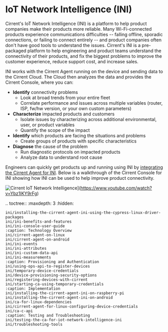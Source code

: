 ﻿# IoT Network Intelligence (INI)
Cirrent's IoT Network Intelligence (INI) is a platform to help product companies make their products more reliable. Many Wi-Fi-connected products experience communications difficulties -- falling offline, sporadic connections, or failing to connect entirely -- and product companies often don't have good tools to understand the issues. Cirrent's INI is a pre-packaged platform to help engineering and product teams understand the connectivity of their products, and fix the biggest problems to improve the customer experience, reduce support cost, and increase sales.

INI works with the Cirrent Agent running on the device and sending data to the Cirrent Cloud. The Cloud then analyzes the data and provides the Cirrent Console, where you can:

-   **Identify**  connectivity problems
    -   Look at broad trends from your entire fleet
    -   Correlate performance and issues across multiple variables (router, ISP, fw/hw version, or your own custom parameters)
-   **Characterize**  impacted products and customers
    -   Isolate issues by characterizing across additional environmental, user, or product variables
    -   Quantify the scope of the impact
-   **Identify**  which products are facing the situations and problems
    -   Create groups of products with specific characteristics
-   **Diagnose**  the cause of the problem
    -   Run diagnostic protocols on impacted products
    -   Analyze data to understand root cause

Engineers can quickly get products up and running using INI by  [integrating the Cirrent Agent for INI](https://support.cirrent.com/hc/en-us/articles/360008780154). Below is a walkthrough of the Cirrent Console for INI showing how INI can be used to help improve product connectivity.

![Cirrent IoT Network Intelligence](https://img.youtube.com/vi/Ybz1lKY9rFg/0.jpg)](https://www.youtube.com/watch?v=Ybz1lKY9rFg)

..  toctree::
    :maxdepth: 3
    :hidden:
   
    ini/installing-the-cirrent-agent-ini-using-the-cypress-linux-driver-packages
    ini/ini-benefits-and-features
    ini/ini-console-user-guide
    :caption: Technology Overview
    ini/cirrent-agent-on-linux
    ini/cirrent-agent-on-android
    ini/ini-events
    ini/ini-attributes
    ini/ini-custom-data-api
    ini/ini-measurements
    :caption: Provisioning and Authentication
    ini/using-ops-api-to-register-devices
    ini/temporary-device-credentials
    ini/device-provisioning-security-options
    ini/registering-devices-with-cirrent
    ini/starting-ca-using-temporary-credentials
    :caption: Implementation
    ini/installing-the-cirrent-agent-ini-on-raspberry-pi
    ini/installing-the-cirrent-agent-ini-on-android
    ini/ca-for-linux-dependencies
    ini/cirrent-agent-for-linux-configuring-device-credentials
    ini/ca-c-api
    :caption: Testing and Troubleshooting
    ini/testing-the-ca-for-iot-network-intelligence-ini
    ini/troubleshooting-tools
    
    
